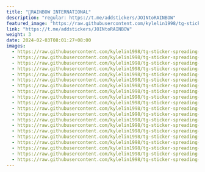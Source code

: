 ```yaml
---
title: "🌈RAINBOW INTERNATIONAL"
description: "regular: https://t.me/addstickers/JOINtoRAINBOW"
featured_image: "https://raw.githubusercontent.com/kylelin1998/tg-sticker-spreading-worldwide-images/main/img/391ad1f9-25e4-41f9-8b2d-a3c9d75a7eff.jpg"
link: "https://t.me/addstickers/JOINtoRAINBOW"
weight: 3
date: 2024-02-03T08:01:27+08:00
images:
  - https://raw.githubusercontent.com/kylelin1998/tg-sticker-spreading-worldwide-images/main/img/391ad1f9-25e4-41f9-8b2d-a3c9d75a7eff.jpg
  - https://raw.githubusercontent.com/kylelin1998/tg-sticker-spreading-worldwide-images/main/img/1337eb1e-e396-4cae-8559-8f9de80e4ab2.jpg
  - https://raw.githubusercontent.com/kylelin1998/tg-sticker-spreading-worldwide-images/main/img/3a0246d9-b71e-4706-ab73-bc7019aa483b.jpg
  - https://raw.githubusercontent.com/kylelin1998/tg-sticker-spreading-worldwide-images/main/img/572fcb54-04d9-4f1d-b12e-bedbc5961777.jpg
  - https://raw.githubusercontent.com/kylelin1998/tg-sticker-spreading-worldwide-images/main/img/dff3be52-fe3e-4f0d-98ad-a3c2df3aa4fd.jpg
  - https://raw.githubusercontent.com/kylelin1998/tg-sticker-spreading-worldwide-images/main/img/946f9374-7dfc-467c-bd00-16c349236e0d.jpg
  - https://raw.githubusercontent.com/kylelin1998/tg-sticker-spreading-worldwide-images/main/img/a5921a14-ad1b-4130-9d83-45d10f2344b6.jpg
  - https://raw.githubusercontent.com/kylelin1998/tg-sticker-spreading-worldwide-images/main/img/da197bf7-a14b-42f3-a272-40d7ab6cc34d.jpg
  - https://raw.githubusercontent.com/kylelin1998/tg-sticker-spreading-worldwide-images/main/img/5e777e54-0612-4fba-aa9b-1bbe8280fca5.jpg
  - https://raw.githubusercontent.com/kylelin1998/tg-sticker-spreading-worldwide-images/main/img/1808a92d-6313-4d25-bd71-bbdb18e58abc.jpg
  - https://raw.githubusercontent.com/kylelin1998/tg-sticker-spreading-worldwide-images/main/img/803dbbb5-d712-46da-ba53-d151ca079a37.jpg
  - https://raw.githubusercontent.com/kylelin1998/tg-sticker-spreading-worldwide-images/main/img/fc62c4f9-a663-440c-9e0f-003a47f6fbfb.jpg
  - https://raw.githubusercontent.com/kylelin1998/tg-sticker-spreading-worldwide-images/main/img/ca966dad-95f7-4148-b10b-c6ccd2bf67ae.jpg
  - https://raw.githubusercontent.com/kylelin1998/tg-sticker-spreading-worldwide-images/main/img/daa8a5be-dab5-443b-a47a-cf9f56f6825f.jpg
  - https://raw.githubusercontent.com/kylelin1998/tg-sticker-spreading-worldwide-images/main/img/3c8aa03e-0eb3-44d5-9bfe-62a247e8aff1.jpg
  - https://raw.githubusercontent.com/kylelin1998/tg-sticker-spreading-worldwide-images/main/img/c6335f6f-dfd2-43f3-8641-f6ba18404acd.jpg
  - https://raw.githubusercontent.com/kylelin1998/tg-sticker-spreading-worldwide-images/main/img/5eb3b12a-42e0-49cb-b7c6-ecee51c0cfa9.jpg
  - https://raw.githubusercontent.com/kylelin1998/tg-sticker-spreading-worldwide-images/main/img/292c507a-ed7f-4557-b650-6ae0ea9b5f1f.jpg
  - https://raw.githubusercontent.com/kylelin1998/tg-sticker-spreading-worldwide-images/main/img/ff62cb10-9e44-4cb7-aecf-57716fcdba4b.jpg
  - https://raw.githubusercontent.com/kylelin1998/tg-sticker-spreading-worldwide-images/main/img/a926018e-d1e1-4f43-b190-9464ec49b277.jpg
---
```

